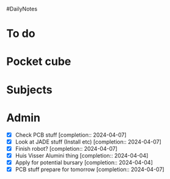 #DailyNotes
# To do

# Pocket cube

# Subjects

# Admin
- [x] Check PCB stuff  [completion:: 2024-04-07]
- [x] Look at JADE stuff (Install etc)  [completion:: 2024-04-07]
- [x] Finish robot?  [completion:: 2024-04-07]
- [x] Huis Visser Alumini thing  [completion:: 2024-04-04]
- [x] Apply for potential bursary  [completion:: 2024-04-04]
- [x] PCB stuff prepare for tomorrow  [completion:: 2024-04-07]